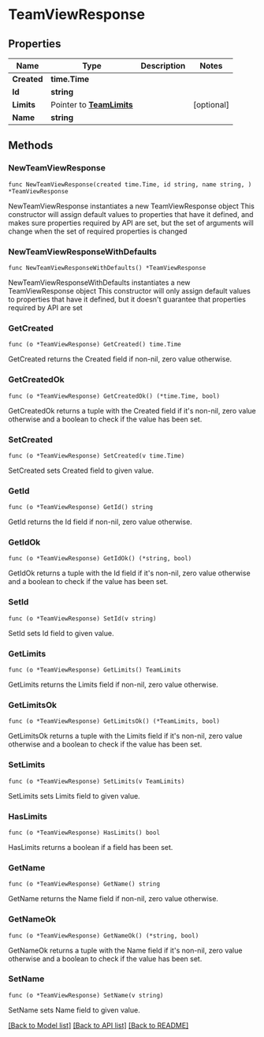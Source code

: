 # TeamViewResponse

## Properties

Name | Type | Description | Notes
------------ | ------------- | ------------- | -------------
**Created** | **time.Time** |  | 
**Id** | **string** |  | 
**Limits** | Pointer to [**TeamLimits**](TeamLimits.md) |  | [optional] 
**Name** | **string** |  | 

## Methods

### NewTeamViewResponse

`func NewTeamViewResponse(created time.Time, id string, name string, ) *TeamViewResponse`

NewTeamViewResponse instantiates a new TeamViewResponse object
This constructor will assign default values to properties that have it defined,
and makes sure properties required by API are set, but the set of arguments
will change when the set of required properties is changed

### NewTeamViewResponseWithDefaults

`func NewTeamViewResponseWithDefaults() *TeamViewResponse`

NewTeamViewResponseWithDefaults instantiates a new TeamViewResponse object
This constructor will only assign default values to properties that have it defined,
but it doesn't guarantee that properties required by API are set

### GetCreated

`func (o *TeamViewResponse) GetCreated() time.Time`

GetCreated returns the Created field if non-nil, zero value otherwise.

### GetCreatedOk

`func (o *TeamViewResponse) GetCreatedOk() (*time.Time, bool)`

GetCreatedOk returns a tuple with the Created field if it's non-nil, zero value otherwise
and a boolean to check if the value has been set.

### SetCreated

`func (o *TeamViewResponse) SetCreated(v time.Time)`

SetCreated sets Created field to given value.


### GetId

`func (o *TeamViewResponse) GetId() string`

GetId returns the Id field if non-nil, zero value otherwise.

### GetIdOk

`func (o *TeamViewResponse) GetIdOk() (*string, bool)`

GetIdOk returns a tuple with the Id field if it's non-nil, zero value otherwise
and a boolean to check if the value has been set.

### SetId

`func (o *TeamViewResponse) SetId(v string)`

SetId sets Id field to given value.


### GetLimits

`func (o *TeamViewResponse) GetLimits() TeamLimits`

GetLimits returns the Limits field if non-nil, zero value otherwise.

### GetLimitsOk

`func (o *TeamViewResponse) GetLimitsOk() (*TeamLimits, bool)`

GetLimitsOk returns a tuple with the Limits field if it's non-nil, zero value otherwise
and a boolean to check if the value has been set.

### SetLimits

`func (o *TeamViewResponse) SetLimits(v TeamLimits)`

SetLimits sets Limits field to given value.

### HasLimits

`func (o *TeamViewResponse) HasLimits() bool`

HasLimits returns a boolean if a field has been set.

### GetName

`func (o *TeamViewResponse) GetName() string`

GetName returns the Name field if non-nil, zero value otherwise.

### GetNameOk

`func (o *TeamViewResponse) GetNameOk() (*string, bool)`

GetNameOk returns a tuple with the Name field if it's non-nil, zero value otherwise
and a boolean to check if the value has been set.

### SetName

`func (o *TeamViewResponse) SetName(v string)`

SetName sets Name field to given value.



[[Back to Model list]](../README.md#documentation-for-models) [[Back to API list]](../README.md#documentation-for-api-endpoints) [[Back to README]](../README.md)


